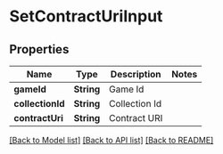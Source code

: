 # SetContractUriInput

## Properties
Name | Type | Description | Notes
------------ | ------------- | ------------- | -------------
**gameId** | **String** | Game Id | 
**collectionId** | **String** | Collection Id | 
**contractUri** | **String** | Contract URI | 

[[Back to Model list]](../README.md#documentation-for-models) [[Back to API list]](../README.md#documentation-for-api-endpoints) [[Back to README]](../README.md)


